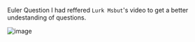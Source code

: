 Euler Question I had reffered `Lurk Msbut`'s video to get a better undestanding of questions.

![image](https://user-images.githubusercontent.com/56226566/141647748-1636f03d-6883-45f5-9425-687eaa63c0d9.png)
